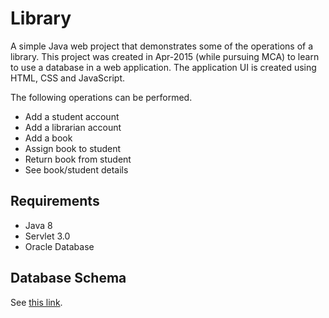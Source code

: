# Library
A simple Java web project that demonstrates some of the operations of a library. This project was created in Apr-2015 (while pursuing MCA) to learn to use a database in a web application. The application UI is created using HTML, CSS and JavaScript.

The following operations can be performed.

- Add a student account
- Add a librarian account
- Add a book
- Assign book to student
- Return book from student
- See book/student details

## Requirements
- Java 8
- Servlet 3.0
- Oracle Database

## Database Schema
See [this link](/db-schema.sql).